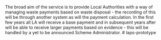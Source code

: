 The broad aim of the service is to provide Local Authorities with a way of managing waste payments based on waste disposal - the recording of this will be through another system as will the payment calculation. In the first few years all LA will receive a base payment and in subsequent years after will be able to receive larger payments based on evidence - this will be handled by a yet to be announced Scheme Administrator. # laps-prototype
